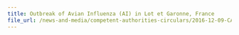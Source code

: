 ```yaml
---
title: Outbreak of Avian Influenza (AI) in Lot et Garonne, France 
file_url: /news-and-media/competent-authorities-circulars/2016-12-09-CA.pdf
---
```

